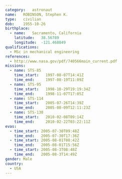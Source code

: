 ```yaml
---
category:	astronaut
name:	ROBINSON, Stephen K.
type:	civilian
dob:	1955-10-26
birthplace:
  - name:	Sacramento, California
    latitude:	38.56789
    longitude:	-121.468849
qualifications:
  - MSc in mechanical engineering
references:
  - http://www.nasa.gov/pdf/740566main_current.pdf
missions:
  - name: STS-85
    time_start:   1997-08-07T14:41Z
    time_end:     1997-08-19T11:09Z
  - name: STS-95
    time_start:   1998-10-29T19:19:34Z
    time_end:     1998-11-07T17:05Z
  - name: STS-114
    time_start:   2005-07-26T14:39Z
    time_end:     2005-08-09T12:11:23Z
  - name: STS-130
    time_start:   2010-02-08T09:14Z
    time_end:     2010-02-22T03:22:11Z
evas:
  - time_start: 2005-07-30T09:48Z
    time_end:   2005-07-30T17:36Z
  - time_start: 2005-08-01T08:42Z
    time_end:   2005-08-01T15:56Z
  - time_start: 2005-08-3T08:48Z
    time_end:   2005-08-3T14:49Z
gender:	Male
country:
  - USA
---
```

